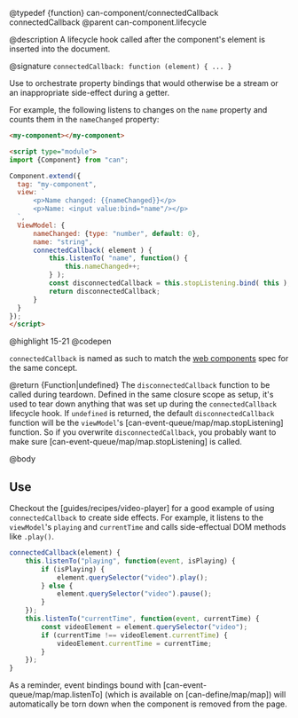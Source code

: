 @typedef {function} can-component/connectedCallback connectedCallback
@parent can-component.lifecycle

@description A lifecycle hook called after the component's element is inserted into the document.

@signature `connectedCallback: function (element) { ... }`

  Use to orchestrate property bindings that would
  otherwise be a stream or an inappropriate side-effect during a getter.

  For example, the following listens to changes on the `name` property
  and counts them in the `nameChanged` property:

  ```html
  <my-component></my-component>

  <script type="module">
  import {Component} from "can";

  Component.extend({
  	tag: "my-component",
  	view: `
  		<p>Name changed: {{nameChanged}}</p>
  		<p>Name: <input value:bind="name"/></p>
  	`,
  	ViewModel: {
  		nameChanged: {type: "number", default: 0},
  		name: "string",
  		connectedCallback( element ) {
  			this.listenTo( "name", function() {
  				this.nameChanged++;
  			} );
  			const disconnectedCallback = this.stopListening.bind( this );
  			return disconnectedCallback;
  		}
  	}
  });
  </script>
  ```
  @highlight 15-21
  @codepen

  `connectedCallback` is named as such to match the [web components](https://developers.google.com/web/fundamentals/web-components/customelements#reactions) spec for the same concept.

  @return {Function|undefined} The `disconnectedCallback` function to be called during teardown. Defined in the same closure scope as setup, it's used to tear down anything that was set up during the `connectedCallback` lifecycle hook. If `undefined` is returned, the default `disconnectedCallback` function will be the
  `viewModel`'s [can-event-queue/map/map.stopListening] function. So if you overwrite `disconnectedCallback`,
  you probably want to make sure [can-event-queue/map/map.stopListening] is called.

@body

## Use

Checkout the [guides/recipes/video-player] for a good example of using `connectedCallback` to create
side effects.  For example, it listens to the `viewModel`'s `playing` and `currentTime` and calls
side-effectual DOM methods like `.play()`.

```js
connectedCallback(element) {
	this.listenTo("playing", function(event, isPlaying) {
		if (isPlaying) {
			element.querySelector("video").play();
		} else {
			element.querySelector("video").pause();
		}
	});
	this.listenTo("currentTime", function(event, currentTime) {
		const videoElement = element.querySelector("video");
		if (currentTime !== videoElement.currentTime) {
			videoElement.currentTime = currentTime;
		}
	});
}
```

As a reminder, event bindings bound with [can-event-queue/map/map.listenTo] (which is available on [can-define/map/map]) will automatically be torn down when the component is removed from the page.
